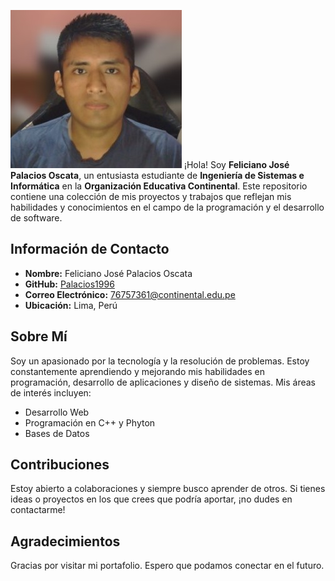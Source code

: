 ![Foto de Feliciano](palacios.jpg) 
¡Hola! Soy **Feliciano José Palacios Oscata**, un entusiasta estudiante de **Ingeniería de Sistemas e Informática**  en la **Organización Educativa Continental**. Este repositorio contiene una colección de mis proyectos y trabajos   que reflejan mis habilidades y conocimientos en el campo de la programación y el desarrollo de software.
 
## Información de Contacto

- **Nombre:** Feliciano José Palacios Oscata
- **GitHub:** [Palacios1996](https://github.com/Palacios1996) 
- **Correo Electrónico:** [76757361@continental.edu.pe](mailto:76757361@continental.edu.pe)
- **Ubicación:** Lima, Perú

## Sobre Mí

Soy un apasionado por la tecnología y la resolución de problemas. Estoy constantemente aprendiendo y mejorando mis habilidades en programación, desarrollo de aplicaciones y diseño de sistemas. Mis áreas de interés incluyen:

- Desarrollo Web
- Programación en C++ y Phyton
- Bases de Datos

## Contribuciones

Estoy abierto a colaboraciones y siempre busco aprender de otros. Si tienes ideas o proyectos en los que crees que podría aportar, ¡no dudes en contactarme!

## Agradecimientos

Gracias por visitar mi portafolio. Espero que podamos conectar en el futuro.
